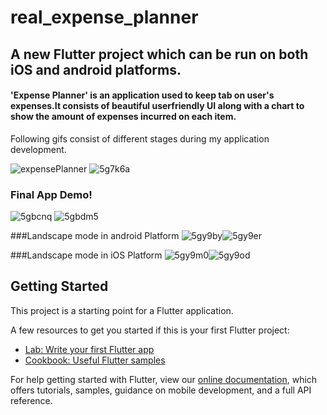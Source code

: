 # real_expense_planner

## A new Flutter project which can be run on both iOS and android platforms.
#### 'Expense Planner' is an application used to keep tab on user's expenses.It consists of beautiful userfriendly UI along with a chart to show the amount of expenses incurred on each item.

Following gifs consist of different stages during my application development.

![expensePlanner](https://user-images.githubusercontent.com/65438833/125024032-bc63a180-e09f-11eb-8ef4-136a60706954.gif) ![5g7k6a](https://user-images.githubusercontent.com/65438833/125273802-057c5580-e32d-11eb-87b2-37e560f8fbcd.gif)

### Final App Demo!

![5gbcnq](https://user-images.githubusercontent.com/65438833/125430426-8643af20-f497-46bf-8bb8-1d2a63cfbdd2.gif) ![5gbdm5](https://user-images.githubusercontent.com/65438833/125432358-bffc6a81-96c5-4c72-87ef-13f03a330b09.gif)

###Landscape mode in android Platform
![5gy9by](https://user-images.githubusercontent.com/65438833/126153553-132679e5-34cc-44a2-a460-114d0918d9ce.gif)![5gy9er](https://user-images.githubusercontent.com/65438833/126153890-3b6f7bac-84fe-46f2-8e24-6045f729e8e6.gif)

###Landscape mode in iOS Platform
![5gy9m0](https://user-images.githubusercontent.com/65438833/126154062-d983de38-c79c-4af0-8d6e-b34b3350aaec.gif)![5gy9od](https://user-images.githubusercontent.com/65438833/126154087-e087faad-794c-49ca-9b22-50bc0d172154.gif)





## Getting Started

This project is a starting point for a Flutter application.

A few resources to get you started if this is your first Flutter project:

- [Lab: Write your first Flutter app](https://flutter.dev/docs/get-started/codelab)
- [Cookbook: Useful Flutter samples](https://flutter.dev/docs/cookbook)

For help getting started with Flutter, view our
[online documentation](https://flutter.dev/docs), which offers tutorials,
samples, guidance on mobile development, and a full API reference.
